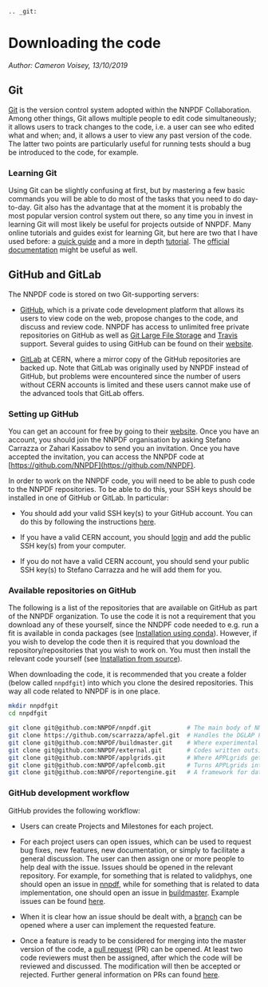 ```eval_rst
.. _git:
```
# Downloading the code

*Author: Cameron Voisey, 13/10/2019*

## Git

[Git](https://git-scm.com/) is the version control system adopted within the NNPDF Collaboration.
Among other things, Git allows multiple people to edit code simultaneously; it allows users to
track changes to the code, i.e. a user can see who edited what and when; and, it allows a user to
view any past version of the code. The latter two points are particularly useful for running tests
should a bug be introduced to the code, for example.

### Learning Git

Using Git can be slightly confusing at first, but by mastering a few basic commands you will be able
to do most of the tasks that you need to do day-to-day. Git also has the advantage that at the
moment it is probably the most popular version control system out there, so any time you in invest
in learning Git will most likely be useful for projects outside of NNPDF. Many online tutorials and
guides exist for learning Git, but here are two that I have used before: a [quick
guide](http://rogerdudler.github.io/git-guide/) and a more in depth
[tutorial](https://www.codecademy.com/learn/learn-git). The [official
documentation](https://git-scm.com/docs) might be useful as well.

## GitHub and GitLab

The NNPDF code is stored on two Git-supporting servers:

* [GitHub](https://github.com/), which is a private code development platform that allows its users
to view code on the web, propose changes to the code, and discuss and review code. NNPDF has access
to unlimited free private repositories on GitHub as well as
[Git Large File Storage](https://git-lfs.github.com/) and [Travis](https://travis-ci.com/) support.
Several guides to using GitHub can be found on their [website](https://guides.github.com/).

* [GitLab](https://gitlab.cern.ch/NNPDF) at CERN, where a mirror copy of the GitHub repositories are
backed up. Note that GitLab was originally used by NNPDF instead of GitHub, but problems were
encountered since the number of users without CERN accounts is limited and these users cannot
make use of the advanced tools that GitLab offers.

### Setting up GitHub

You can get an account for free by going to their [website](https://github.com/join). Once you have
an account, you should join the NNPDF organisation by asking Stefano Carrazza or Zahari Kassabov to
send you an invitation. Once you have accepted the invitation, you can access the NNPDF code at
[https://github.com/NNPDF](https://github.com/NNPDF).

In order to work on the NNPDF code, you will need to be able to push code to the NNPDF repositories.
To be able to do this, your SSH keys should be installed in one of GitHub or GitLab. In particular:

* You should add your valid SSH key(s) to your GitHub account. You can do this by following the
instructions [here](https://help.github.com/en/articles/adding-a-new-ssh-key-to-your-github-account).

* If you have a valid CERN account, you should
[login](https://login.cern.ch/adfs/ls/?SAMLRequest=fZFdT8IwFIb%2Fyu56NbqOQaDZliwQExI0BtQLb8xZKdDYtbPnzI9%2F74ZRMTHcNu%2FznLfn5AiNbWXV0dFt9EunkaIKUQcy3i28w67RYavDq1H6frMu2JGoRcn5wZCFeqR0cCN15F2PIIdewwcjV2BtDeqZRcteaRwMvl%2Fa%2BoNxPzDs9sgtchatlgV7mkE2niqAWGTzWZyJtI5huhOxqOvJTCsxVknWRxE7vXJI4KhgaSLmcTKPRXonpnKSyMnskUUPfanT3HSUsOi9sQ7lUK9gXXDSAxqUDhqNkpTcVtdr2QclfP%2F%2FHGkvM23w5JW3rMyHtDy1C%2BX%2F28r5eSb%2FOsFN71wtb7016iOqrPVvi6CBdMEodJpFVz40QJdbDC9mF%2B9PUUkBHBrtiPHya%2BTfQ5ef)
and add the public SSH key(s) from your computer.

* If you do not have a valid CERN account, you should send your public SSH key(s) to Stefano
Carrazza and he will add them for you.

### Available repositories on GitHub

The following is a list of the repositories that are available on GitHub as part of the NNPDF
organization. To use the code it is not a requirement that you download any of these yourself,
since the NNDPF code needed to e.g. run a fit is available in conda packages (see
[Installation using conda](installation.md)). However, if you wish to develop the code then it
is required that you download the repository/repositories that you wish to work on. You must
then install the relevant code yourself (see [Installation from source](installation-source.md)).

When downloading the code, it is recommended that you create a folder (below called `nnpdfgit`)
into which you clone the desired repositories. This way all code related to NNPDF is in one place.

```bash
mkdir nnpdfgit
cd nnpdfgit

git clone git@github.com:NNPDF/nnpdf.git          # The main body of NNPDF code
git clone https://github.com/scarrazza/apfel.git  # Handles the DGLAP PDF evolution as well as the production of NNLO DIS predictions
git clone git@github.com:NNPDF/buildmaster.git    # Where experimental data are turned into a format suitable for NNPDF fits
git clone git@github.com:NNPDF/external.git 	  # Codes written outside of NNPDF that are required to produce theoretical predictions (i.e. APPLgrids)
git clone git@github.com:NNPDF/applgrids.git 	  # Where APPLgrids get stored
git clone git@github.com:NNPDF/apfelcomb.git 	  # Turns APPLgrids into FK tables
git clone git@github.com:NNPDF/reportengine.git   # A framework for data analysis that validphys relies on
```

### GitHub development workflow

GitHub provides the following workflow:

* Users can create Projects and Milestones for each project.

* For each project users can open issues, which can be used to request bug fixes, new features, new
documentation, or simply to facilitate a general discussion. The user can then assign one or more
people to help deal with the issue. Issues should be opened in the relevant repository. For
example, for something that is related to validphys, one should open an issue in
[nnpdf](https://github.com/NNPDF/nnpdf), while for something that is related to data
implementation, one should open an issue in [buildmaster](https://github.com/NNPDF/buildmaster).
Example issues can be found [here](https://github.com/NNPDF/nnpdf/issues).

* When it is clear how an issue should be dealt with, a
[branch](https://github.com/NNPDF/nnpdf/branches) can be opened where a user can implement the
requested feature.

* Once a feature is ready to be considered for merging into the master version of the code, a [pull
request](https://github.com/NNPDF/nnpdf/pulls) (PR) can be opened. At least two code reviewers
must then be assigned, after which the code will be reviewed and discussed. The modification will
then be accepted or rejected. Further general information on PRs can found
[here](https://help.github.com/en/articles/about-pull-requests).
